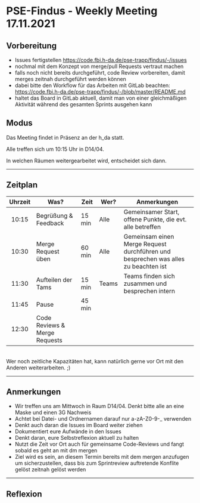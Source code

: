 # PSE-Findus - Weekly Meeting 17.11.2021

## Vorbereitung

- Issues fertigstellen <https://code.fbi.h-da.de/pse-trapp/findus/-/issues>
- nochmal mit dem Konzept von merge/pull Requests vertraut machen
- falls noch nicht bereits durchgeführt, code Review vorbereiten, damit merges zeitnah durchgeführt werden können
- dabei bitte den Workflow für das Arbeiten mit GitLab beachten: <https://code.fbi.h-da.de/pse-trapp/findus/-/blob/master/README.md>
- haltet das Board in GitLab aktuell, damit man von einer gleichmäßigen Aktivität während des gesamten Sprints ausgehen kann

## Modus

Das Meeting findet in Präsenz an der h_da statt.

Alle treffen sich um 10:15 Uhr in D14/04.

In welchen Räumen weitergearbeitet wird, entscheidet sich dann.



---

## Zeitplan

| Uhrzeit |Was?  |Zeit |Wer?  | Anmerkungen |
|:-----:|-----|-----|-----|------------|
| 10:15 | Begrüßung & Feedback | 15 min| Alle | Gemeinsamer Start, offene Punkte, die evt. alle betreffen
| 10:30 | Merge Request üben | 60 min | Alle | Gemeinsam einen Merge Request durchführen und besprechen was alles zu beachten ist
| 11:30 | Aufteilen der Tams  | 15 min | Teams | Teams finden sich zusammen und besprechen intern
| 11:45 | Pause | 45 min | 
| 12:30 | Code Reviews & Merge Requests |


<br>
Wer noch zeitliche Kapazitäten hat, kann natürlich gerne vor Ort mit den Anderen weiterarbeiten. ;)

---

## Anmerkungen

- Wir treffen uns am Mittwoch in Raum D14/04. Denkt bitte alle an eine Maske und einen 3G Nachweis
- Achtet bei Datei- und Ordnernamen darauf nur a-zA-Z0-9-_ verwenden
- Denkt auch daran die Issues im Board weiter ziehen
- Dokumentiert eure Aufwände in den Issues
- Denkt daran, eure Selbstreflexion aktuell zu halten
- Nutzt die Zeit vor Ort auch für gemeinsame Code-Reviews und fangt sobald es geht an mit dm mergen
- Ziel wird es sein, an diesem Termin bereits mit dem mergen anzufugen um sicherzustellen, dass bis zum Sprintreview auftretende Konflite gelöst zeitnah gelöst werden

---

## Reflexion
